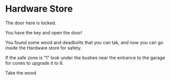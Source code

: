# Hardware Store

The door here is locked.

<Need id="hw-key">
You have the key and open the door!

You found some wood and deadbolts that you can tak, and now you can go inside the Hardware store for safety.

If the safe zone is “1” look under the bushes near the entrance to the garage for cones to upgrade it to 6.

<Take id="wood">Take the wood</Take>
</Need>
